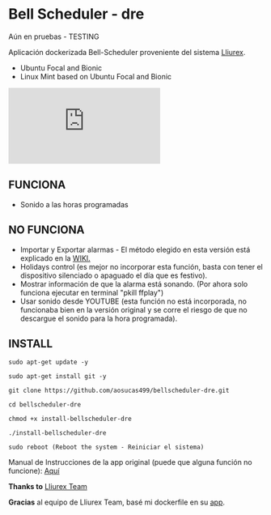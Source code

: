 # Bell Scheduler - dre


Aún en pruebas - TESTING

Aplicación dockerizada Bell-Scheduler proveniente del sistema [Lliurex](https://portal.edu.gva.es/lliurex/va/descarregues/).

+ Ubuntu Focal and Bionic
+ Linux Mint based on Ubuntu Focal and Bionic 

![](http://wiki.lliurex.net/tiki-download_file.php?fileId=2481&display)

## FUNCIONA

+ Sonido a las horas programadas

## NO FUNCIONA

+ Importar y Exportar alarmas - El método elegido en esta versión está explicado en la [WIKI.](https://github.com/aosucas499/bellscheduler-dre/wiki)
+ Holidays control (es mejor no incorporar esta función, basta con tener el dispositivo silenciado o apaguado el día que es festivo).
+ Mostrar información de que la alarma está sonando. (Por ahora solo funciona ejecutar en terminal "pkill ffplay")
+ Usar sonido desde YOUTUBE (esta función no está incorporada, no funcionaba bien en la versión original y se corre el riesgo de que no descargue el sonido para la hora programada).

## INSTALL

    sudo apt-get update -y
    
    sudo apt-get install git -y

    git clone https://github.com/aosucas499/bellscheduler-dre.git

    cd bellscheduler-dre
    
    chmod +x install-bellscheduler-dre

    ./install-bellscheduler-dre
    
    sudo reboot (Reboot the system - Reiniciar el sistema)


Manual de Instrucciones de la app original (puede que alguna función no funcione): [Aquí](https://github.com/aosucas499/bellscheduler-dre/raw/docker-xenial/manual%20de%20Bell%20Scheduler-alarmas%20del%20cole.pdf)

<b>Thanks to</b> [Lliurex Team](https://portal.edu.gva.es/lliurex/va/) 

<b>Gracias</b> al equipo de Lliurex Team, basé mi dockerfile en su [app](http://wiki.lliurex.net/tiki-index.php?page=Bell+Scheduler).

